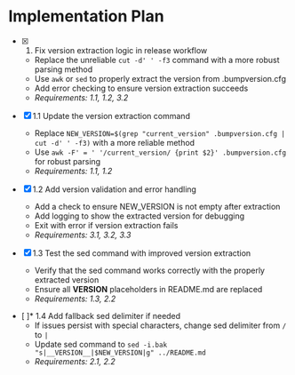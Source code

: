 # Implementation Plan

- [x] 1. Fix version extraction logic in release workflow
  - Replace the unreliable `cut -d' ' -f3` command with a more robust parsing method
  - Use `awk` or `sed` to properly extract the version from .bumpversion.cfg
  - Add error checking to ensure version extraction succeeds
  - _Requirements: 1.1, 1.2, 3.2_

- [x] 1.1 Update the version extraction command
  - Replace `NEW_VERSION=$(grep "current_version" .bumpversion.cfg | cut -d' ' -f3)` with a more reliable method
  - Use `awk -F' = ' '/current_version/ {print $2}' .bumpversion.cfg` for robust parsing
  - _Requirements: 1.1, 1.2_

- [x] 1.2 Add version validation and error handling
  - Add a check to ensure NEW_VERSION is not empty after extraction
  - Add logging to show the extracted version for debugging
  - Exit with error if version extraction fails
  - _Requirements: 3.1, 3.2, 3.3_

- [x] 1.3 Test the sed command with improved version extraction
  - Verify that the sed command works correctly with the properly extracted version
  - Ensure all __VERSION__ placeholders in README.md are replaced
  - _Requirements: 1.3, 2.2_

- [ ]* 1.4 Add fallback sed delimiter if needed
  - If issues persist with special characters, change sed delimiter from `/` to `|`
  - Update sed command to `sed -i.bak "s|__VERSION__|$NEW_VERSION|g" ../README.md`
  - _Requirements: 2.1, 2.2_
